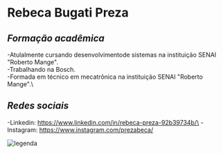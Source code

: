 # Rebeca Bugati Preza

## _Formação acadêmica_
-Atulalmente cursando desenvolvimentode sistemas na instituição SENAI "Roberto Mange".\
-Trabalhando na Bosch.\
-Formada em técnico em mecatrônica na instituição SENAI "Roberto Mange".\

## _Redes sociais_
-Linkedin: https://www.linkedin.com/in/rebeca-preza-92b39734b/\
-Instagram: https://www.instagram.com/prezabeca/

![legenda](https://media1.giphy.com/media/v1.Y2lkPTc5MGI3NjExNThxNXdxcWw3bDg1aWFhd3Y5YzF2bGJiYmpnNWM5MXcxbGNhMmE4aSZlcD12MV9pbnRlcm5hbF9naWZfYnlfaWQmY3Q9Zw/cIxxFKOTCPwX9DUk7L/giphy.gif)

